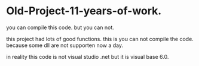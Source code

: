 # Old-Project-11-years-of-work.
you can compile this code. but you can not.


this project had lots of good functions. this is you can not compile the code. because some dll are not supporten now a day.

in reality this code is not visual studio .net but it is visual base 6.0.
